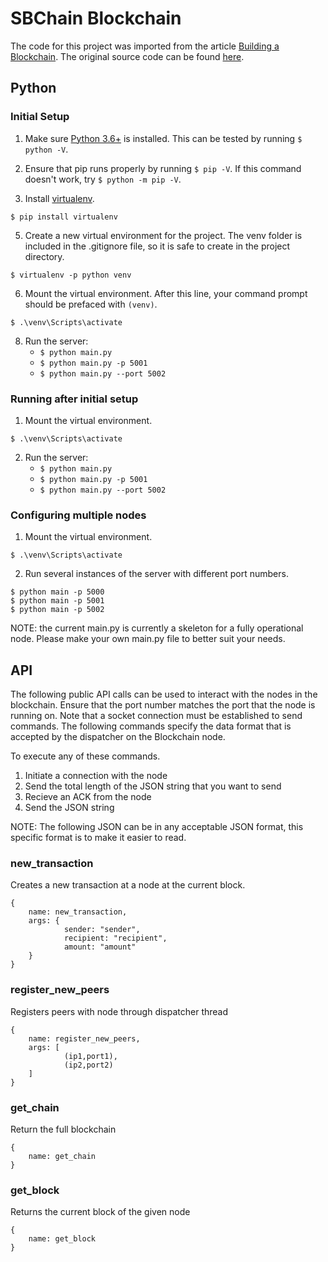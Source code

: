 
# SBChain Blockchain

The code for this project was imported from the article [Building a Blockchain](https://medium.com/p/117428612f46). The original source code can be found [here](https://github.com/dvf/blockchain).

## Python

### Initial Setup

1. Make sure [Python 3.6+](https://www.python.org/downloads/) is installed. This can be tested by running `$ python -V`.

2. Ensure that pip runs properly by running `$ pip -V`. If this command doesn't work, try `$ python -m pip -V`.

4. Install [virtualenv](https://virtualenv.pypa.io/en/stable/installation/).
```
$ pip install virtualenv 
```

5. Create a new virtual environment for the project. The venv folder is included in the .gitignore file, so it is safe to create in the project directory.
```
$ virtualenv -p python venv
```

6. Mount the virtual environment. After this line, your command prompt should be prefaced with ```(venv)```.
```
$ .\venv\Scripts\activate
```

8. Run the server:
    * `$ python main.py` 
    * `$ python main.py -p 5001`
    * `$ python main.py --port 5002`

### Running after initial setup

1. Mount the virtual environment.
```
$ .\venv\Scripts\activate
```

2. Run the server:
    * `$ python main.py` 
    * `$ python main.py -p 5001`
    * `$ python main.py --port 5002`

### Configuring multiple nodes
1. Mount the virtual environment.
```
$ .\venv\Scripts\activate
```

2. Run several instances of the server with different port numbers.
```
$ python main -p 5000
$ python main -p 5001
$ python main -p 5002
```

NOTE: the current main.py is currently a skeleton for a fully operational node. Please make your own main.py file to better suit your needs.

## API

The following public API calls can be used to interact with the nodes in the blockchain. Ensure that the port number matches the port that the node is running on. Note that a socket connection must be established to send commands. The following commands specify the data format that is accepted by the dispatcher on the Blockchain node. 

To execute any of these commands.
1. Initiate a connection with the node
2. Send the total length of the JSON string that you want to send
3. Recieve an ACK from the node
4. Send the JSON string

NOTE: The following JSON can be in any acceptable JSON format, this specific format is to make it easier to read.

### new_transaction

Creates a new transaction at a node at the current block.
```
{
    name: new_transaction,
    args: {
            sender: "sender",
            recipient: "recipient",
            amount: "amount"
    }
}
```

### register_new_peers

Registers peers with node through dispatcher thread
```
{
    name: register_new_peers,
    args: [
            (ip1,port1),
            (ip2,port2)
    ]
}
```

### get_chain

Return the full blockchain
```
{
    name: get_chain
}
```

### get_block

Returns the current block of the given node
```
{
    name: get_block
}
```
